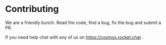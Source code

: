 # Contributing
We are a friendly bunch. Read the code, find a bug, fix the bug and submit a PR.

If you need help chat with any of us on https://cosmos.rocket.chat .
